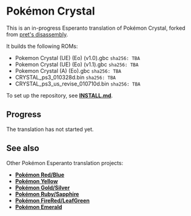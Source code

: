 # Pokémon Crystal

This is an in-progress Esperanto translation of Pokémon Crystal, forked from [pret's disassembly][original].

It builds the following ROMs:

- Pokemon Crystal (UE) (Eo) (v1.0).gbc `sha256: TBA`
- Pokemon Crystal (UE) (Eo) (v1.1).gbc `sha256: TBA`
- Pokemon Crystal (A) (Eo).gbc `sha256: TBA`
- CRYSTAL_ps3_010328d.bin `sha256: TBA`
- CRYSTAL_ps3_us_revise_010710d.bin `sha256: TBA`

To set up the repository, see [**INSTALL.md**](INSTALL.md).


## Progress
The translation has not started yet.


## See also

Other Pokémon Esperanto translation projects:

- [**Pokémon Red/Blue**][pokered]
- [**Pokémon Yellow**][pokeyellow]
- [**Pokémon Gold/Silver**][pokegold]
- [**Pokémon Ruby/Sapphire**][pokeruby]
- [**Pokémon FireRed/LeafGreen**][pokefirered]
- [**Pokémon Emerald**][pokeemerald]

[pokered]: https://github.com/waicalibre/pokered-eo
[pokeyellow]: https://github.com/waicalibre/pokeyellow-eo
[pokegold]: https://github.com/waicalibre/pokegold-eo
[original]: https://github.com/pret/pokecrystal
[pokeruby]: https://github.com/waicalibre/pokeruby-eo
[pokefirered]: https://github.com/waicalibre/pokefirered-eo
[pokeemerald]: https://github.com/waicalibre/pokeemerald-eo
